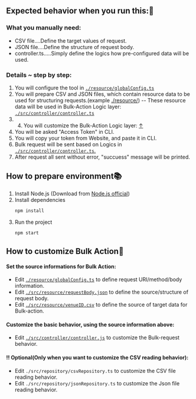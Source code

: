 ## Expected behavior when you run this:📝

### What you manually need:
- CSV file....Define the target values of request.
- JSON file....Define the structure of request body.
- controller.ts.....Simply define the logics how pre-configured data will be used.

### Details ~ step by step:
1. You will configure the tool in [`./resource/globalConfig.ts`](https://github.com/hibiki-shibata/bulk-action-for-daily-task-automation/blob/main/resource/globalConfig.ts)
2. You will prepare CSV and JSON files, which contain resource data to be used for structuring requests.(example [./resource/](https://github.com/hibiki-shibata/bulk-action-for-daily-task-automation/tree/main/resource)) --  These resource data will be used in Bulk-Action Logic layer: [`./src/controller/controller.ts`](https://github.com/hibiki-shibata/bulk-action-for-daily-task-automation/blob/main/src/controller/controller.ts)  
3. 4. You will customize the Bulk-Action Logic layer: [↑](https://github.com/hibiki-shibata/bulk-action-for-daily-task-automation/blob/main/src/controller/controller.ts)
5. You will be asked "Access Token" in CLI.
6. You will copy your token from Website, and paste it in CLI.
7. Bulk request will be sent based on Logics in [`./src/controller/controller.ts`.](https://github.com/hibiki-shibata/bulk-action-for-daily-task-automation/blob/main/src/controller/controller.ts)
8. After request all sent without error, "succuess" message will be printed.


##



## How to prepare environment📚
1. Install Node.js (Download from [Node.js official](https://nodejs.org/en/download))
2. Install dependencies
    ```bash 
    npm install
    ``` 
3. Run the project
    ```bash 
    npm start
    ```

##


## How to customize Bulk Action🔧
#### Set the source informations for Bulk Action:
- Edit [`./resource/globalConfig.ts`](https://github.com/hibiki-shibata/bulk-action-for-daily-task-automation/blob/main/resource/globalConfig.ts) to define request URI/method/body information.
- Edit [`./src/resource/requestBody.json`](https://github.com/hibiki-shibata/bulk-action-for-daily-task-automation/blob/main/resource/requestBody-example.json) to define the source/structure of request body.
- Edit [`./src/resource/venueID.csv`](https://github.com/hibiki-shibata/bulk-action-for-daily-task-automation/blob/main/resource/targetID-example.csv) to define the source of target data for Bulk-action.

#### Customize the basic behavior, using the source information above:
- Edit [`./src/controller/controller.js`]((https://github.com/hibiki-shibata/bulk-action-for-daily-task-automation/blob/main/src/controller/controller.ts)) to customize the Bulk-request behavior.





#### !! Optional(Only when you want to customize the CSV reading behavior): 
- Edit `./src/repository/csvRepository.ts` to customize the CSV file reading behavior.
- Edit `./src/repository/jsonRepository.ts` to customize the Json file reading behavior.
